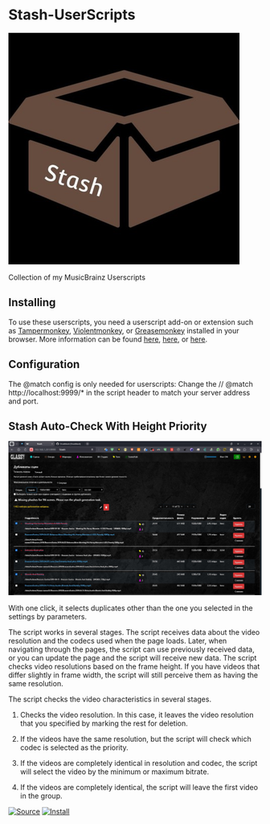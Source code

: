 # Stash-UserScripts
![stash](https://github.com/Druidblack/Stash-UserScripts/blob/main/add/24867471.jpg)

Collection of my MusicBrainz Userscripts

## Installing

To use these userscripts, you need a userscript add-on or extension such as [Tampermonkey](https://www.tampermonkey.net/), [Violentmonkey](https://violentmonkey.github.io/), or [Greasemonkey](https://addons.mozilla.org/en-GB/firefox/addon/greasemonkey/) installed in your browser. More information can be found [here](https://stackapps.com/tags/script/info), [here](https://openuserjs.org/about/Userscript-Beginners-HOWTO), or [here](https://userscripts-mirror.org/about/installing.html).

## Configuration
The @match config is only needed for userscripts: Change the // @match        http://localhost:9999/* in the script header to match your server address and port.

## Stash Auto-Check With Height Priority
![1](https://github.com/Druidblack/Stash-UserScripts/blob/main/add/prim.jpg)

With one click, it selects duplicates other than the one you selected in the settings by parameters.

The script works in several stages. The script receives data about the video resolution and the codecs used when the page loads. Later, when navigating through the pages, the script can use previously received data, or you can update the page and the script will receive new data.
The script checks video resolutions based on the frame height. If you have videos that differ slightly in frame width, the script will still perceive them as having the same resolution.

The script checks the video characteristics in several stages. 

1. Checks the video resolution. In this case, it leaves the video resolution that you specified by marking the rest for deletion.

2. If the videos have the same resolution, but the script will check which codec is selected as the priority.

3. If the videos are completely identical in resolution and codec, the script will select the video by the minimum or maximum bitrate.

4. If the videos are completely identical, the script will leave the first video in the group.

[![Source](https://github.com/Druidblack/MusicBrainz-UserScripts/blob/main/add/Source-button.png)](https://github.com/Druidblack/Stash-UserScripts/blob/main/stash_auto_check_with_height_priority.user.js)
[![Install](https://github.com/Druidblack/MusicBrainz-UserScripts/blob/main/add/Install-button.png)](https://github.com/Druidblack/Stash-UserScripts/raw/main/stash_auto_check_with_height_priority.user.js)
